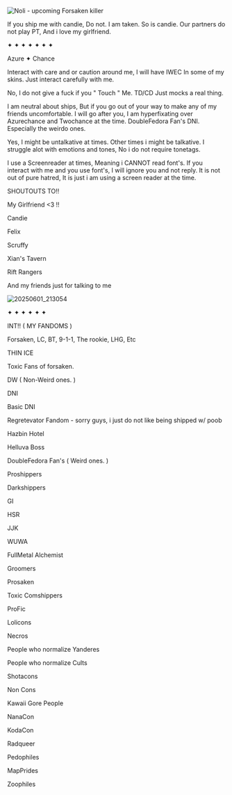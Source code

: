 
![Noli - upcoming Forsaken killer](https://github.com/user-attachments/assets/25762a07-1e0c-45fe-ae58-cae291b02afe)



If you ship me with candie, Do not. I am taken. So is candie. Our partners do not play PT, And i love my girlfriend.

✦ ✦ ✦ ✦ ✦ ✦ ✦

Azure ✦ Chance

Interact with care and or caution around me, I will have IWEC In some of my skins. Just interact carefully with me.

  No, I do not give a fuck if you " Touch " Me. TD/CD Just mocks a real thing. 

I am neutral about ships, But if you go out of your way to make any of my friends uncomfortable. I will go after you, I am hyperfixating over Azurechance and Twochance at the time. DoubleFedora Fan's DNI. Especially the weirdo ones.

Yes, I might be untalkative at times. Other times i might be talkative. I struggle alot with emotions and tones, No i do not require tonetags. 

I use a Screenreader at times, Meaning i CANNOT read font's. If you interact with me and you use font's, I will ignore you and not reply. It is not out of pure hatred, It is just i am using a screen reader at the time.

SHOUTOUTS TO!!

My Girlfriend <3 !!

Candie

Felix

Scruffy

Xian's Tavern

Rift Rangers

And my friends just for talking to me
 
![20250601_213054](https://github.com/user-attachments/assets/fc3c3869-e3ac-4a1b-85c3-ca6e808f0949)

✦ ✦ ✦ ✦ ✦ ✦

INT!! ( MY FANDOMS )

Forsaken, LC, BT, 9-1-1, The rookie, LHG, Etc

THIN ICE

Toxic Fans of forsaken.

DW ( Non-Weird ones. )


DNI

Basic DNI

Regretevator Fandom - sorry guys, i just do not like being shipped w/ poob

Hazbin Hotel

Helluva Boss

DoubleFedora Fan's ( Weird ones. )

Proshippers

Darkshippers

GI

HSR

JJK

WUWA

FullMetal Alchemist

Groomers

Prosaken

Toxic Comshippers

ProFic

Lolicons

Necros

People who normalize Yanderes

People who normalize Cults

Shotacons

Non Cons

Kawaii Gore People

NanaCon

KodaCon

Radqueer

Pedophiles

MapPrides

Zoophiles




